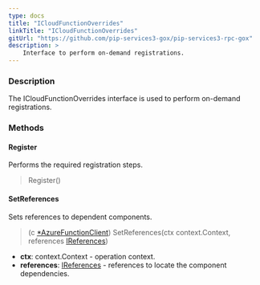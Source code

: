 ```yaml
---
type: docs
title: "ICloudFunctionOverrides"
linkTitle: "ICloudFunctionOverrides"
gitUrl: "https://github.com/pip-services3-gox/pip-services3-rpc-gox"
description: >
    Interface to perform on-demand registrations.
---
```


### Description

The ICloudFunctionOverrides interface is used to perform on-demand registrations.

### Methods

#### Register
Performs the required registration steps.

> Register()

#### SetReferences
Sets references to dependent components.

> (c [*AzureFunctionClient]()) SetReferences(ctx context.Context, references [IReferences](../../../commons/refer/ireferences))

- **ctx**: context.Context - operation context.
- **references**: [IReferences](../../../commons/refer/ireferences) - references to locate the component dependencies.

